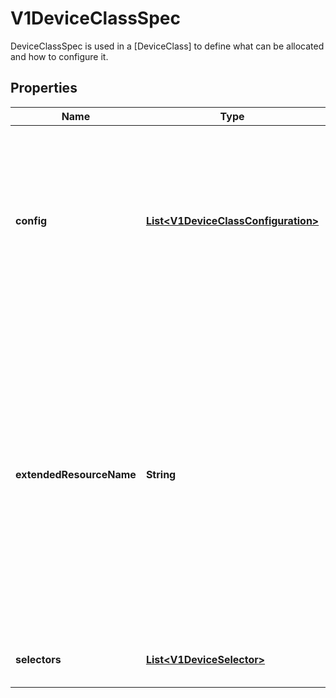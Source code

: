 

# V1DeviceClassSpec

DeviceClassSpec is used in a [DeviceClass] to define what can be allocated and how to configure it.
## Properties

Name | Type | Description | Notes
------------ | ------------- | ------------- | -------------
**config** | [**List&lt;V1DeviceClassConfiguration&gt;**](V1DeviceClassConfiguration.md) | Config defines configuration parameters that apply to each device that is claimed via this class. Some classses may potentially be satisfied by multiple drivers, so each instance of a vendor configuration applies to exactly one driver.  They are passed to the driver, but are not considered while allocating the claim. |  [optional]
**extendedResourceName** | **String** | ExtendedResourceName is the extended resource name for the devices of this class. The devices of this class can be used to satisfy a pod&#39;s extended resource requests. It has the same format as the name of a pod&#39;s extended resource. It should be unique among all the device classes in a cluster. If two device classes have the same name, then the class created later is picked to satisfy a pod&#39;s extended resource requests. If two classes are created at the same time, then the name of the class lexicographically sorted first is picked.  This is an alpha field. |  [optional]
**selectors** | [**List&lt;V1DeviceSelector&gt;**](V1DeviceSelector.md) | Each selector must be satisfied by a device which is claimed via this class. |  [optional]



